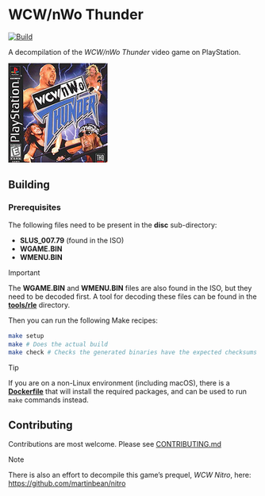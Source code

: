 # WCW/nWo Thunder
[![Build](https://github.com/martinbean/thunder/actions/workflows/build.yml/badge.svg)](https://github.com/martinbean/thunder/actions/workflows/build.yml)

A decompilation of the _WCW/nWo Thunder_ video game on PlayStation.

![WCW/nWo Thunder cover art](art/cover.jpg)

## Building

### Prerequisites
The following files need to be present in the **disc** sub-directory:

- **SLUS_007.79** (found in the ISO)
- **WGAME.BIN**
- **WMENU.BIN**

> [!IMPORTANT]
> The **WGAME.BIN** and **WMENU.BIN** files are also found in the ISO, but they need to be decoded first. A tool for decoding these files can be found in the [**tools/rle**](tools/rle) directory.

Then you can run the following Make recipes:

```sh
make setup
make # Does the actual build
make check # Checks the generated binaries have the expected checksums
```

> [!TIP]
> If you are on a non-Linux environment (including macOS), there is a [**Dockerfile**](Dockerfile) that will install the required packages, and can be used to run `make` commands instead.

## Contributing
Contributions are most welcome. Please see [CONTRIBUTING.md](.github/CONTRIBUTING.md)

> [!NOTE]
> There is also an effort to decompile this game’s prequel, _WCW Nitro_, here: https://github.com/martinbean/nitro
